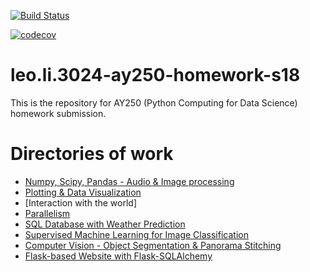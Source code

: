 [![Build Status](https://travis-ci.org/kceades/eades_ay250_homework.svg?branch=master)](https://travis-ci.org/leoli3024-2/leo.li.3024-ay250-homework-s18)

[![codecov](https://codecov.io/gh/kceades/eades_ay250_homework/branch/master/graph/badge.svg)](https://codecov.io/gh/leoli3024-2/leo.li.3024-ay250-homework-s18)

# leo.li.3024-ay250-homework-s18
This is the repository for AY250 (Python Computing for Data Science) homework submission.

# Directories of work
- [Numpy, Scipy, Pandas - Audio & Image processing](hw_1)
- [Plotting & Data Visualization](hw_2)
- [Interaction with the world]
- [Parallelism](hw_4)
- [SQL Database with Weather Prediction](hw_5)
- [Supervised Machine Learning for Image Classification](hw_6)
- [Computer Vision - Object Segmentation & Panorama Stitching](hw_7)
- [Flask-based Website with Flask-SQLAlchemy](hw_8)